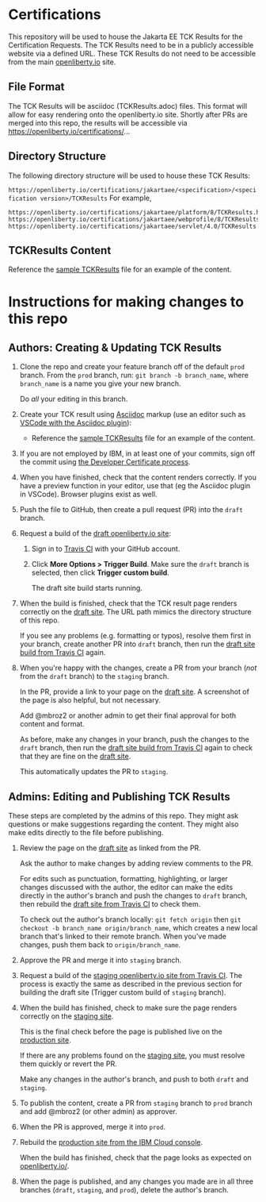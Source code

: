 # Certifications
This repository will be used to house the Jakarta EE TCK Results for the Certification Requests.
The TCK Results need to be in a publicly accessible website via a defined URL.
These TCK Results do not need to be accessible from the main [openliberty.io](https://openliberty.io) site.

## File Format
The TCK Results will be asciidoc (TCKResults.adoc) files.
This format will allow for easy rendering onto the openliberty.io site.
Shortly after PRs are merged into this repo, the results will be accessible via https://openliberty.io/certifications/...

## Directory Structure
The following directory structure will be used to house these TCK Results:

```https://openliberty.io/certifications/jakartaee/<specification>/<specification version>/TCKResults```
For example,
```
https://openliberty.io/certifications/jakartaee/platform/8/TCKResults.html
https://openliberty.io/certifications/jakartaee/webprofile/8/TCKResults.html
https://openliberty.io/certifications/jakartaee/servlet/4.0/TCKResults.html
```
## TCKResults Content
Reference the [sample TCKResults](./TCKResults.adoc) file for an example of the content.

# Instructions for making changes to this repo

## Authors: Creating & Updating TCK Results
1. Clone the repo and create your feature branch off of the default `prod` branch. From the `prod` branch, run: `git branch -b branch_name`, where `branch_name` is a name you give your new branch.

    Do _all_ your editing in this branch.

2. Create your TCK result using [Asciidoc](https://asciidoctor.org/docs/asciidoc-syntax-quick-reference/) markup (use an editor such as [VSCode with the Asciidoc plugin](https://marketplace.visualstudio.com/items?itemName=joaompinto.asciidoctor-vscode)):

    * Reference the [sample TCKResults](./TCKResults.adoc) file for an example of the content.

3. If you are not employed by IBM, in at least one of your commits, sign off the commit using [the Developer Certificate process](./CONTRIBUTING.md).

4. When you have finished, check that the content renders correctly. If you have a preview function in your editor, use that (eg the Asciidoc plugin in VSCode).  Browser plugins exist as well.

5. Push the file to GitHub, then create a pull request (PR) into the `draft` branch.

6. Request a build of the [draft openliberty.io site](https://draft-openlibertyio.mybluemix.net/):
    1. Sign in to [Travis CI](https://travis-ci.com/github/OpenLiberty/openliberty.io) with your GitHub account.
    2. Click **More Options > Trigger Build**. Make sure the `draft` branch is selected, then click **Trigger custom build**.
    
          The draft site build starts running.

7. When the build is finished, check that the TCK result page renders correctly on the [draft site](https://draft-openlibertyio.mybluemix.net/).  The URL path mimics the directory structure of this repo.

    If you see any problems (e.g. formatting or typos), resolve them first in your branch, create another PR into `draft` branch, then run the [draft site build from Travis CI](https://travis-ci.com/github/OpenLiberty/openliberty.io) again.

8. When you're happy with the changes, create a PR from your branch (_not_ from the `draft` branch) to the `staging` branch.

   In the PR, provide a link to your page on the [draft site](https://draft-openlibertyio.mybluemix.net/).  A screenshot of the page is also helpful, but not necessary.
   
   Add @mbroz2 or another admin to get their final approval for both content and format.
   
   As before, make any changes in your branch, push the changes to the `draft` branch, then run the [draft site build from Travis CI](https://travis-ci.com/github/OpenLiberty/openliberty.io) again to check that they are fine on the [draft site](https://draft-openlibertyio.mybluemix.net/).

   This automatically updates the PR to `staging`.
   
## Admins: Editing and Publishing TCK Results
These steps are completed by the admins of this repo. They might ask questions or make suggestions regarding the content. They might also make edits directly to the file before publishing.

1. Review the page on the [draft site](https://draft-openlibertyio.mybluemix.net//) as linked from the PR.

   Ask the author to make changes by adding review comments to the PR.

   For edits such as punctuation, formatting, highlighting, or larger changes discussed with the author, the editor can make the edits directly in the author's branch and push the changes to `draft` branch, then rebuild the [draft site from Travis CI](https://travis-ci.com/github/OpenLiberty/openliberty.io) to check them.
   
   To check out the author's branch locally: `git fetch origin` then `git checkout -b branch_name origin/branch_name`, which creates a new local branch that's linked to their remote branch. When you've made changes, push them back to `origin/branch_name`.
   
2. Approve the PR and merge it into `staging` branch.

4. Request a build of the [staging openliberty.io site from Travis CI](https://travis-ci.com/github/OpenLiberty/openliberty.io).  The process is exactly the same as described in the previous section for building the draft site (Trigger custom build of `staging` branch).

5. When the build has finished, check to make sure the page renders correctly on the [staging site](https://staging-openlibertyio.mybluemix.net/). 

   This is the final check before the page is published live on the [production site](https://openliberty.io/).

   If there are any problems found on the [staging site](https://staging-openlibertyio.mybluemix.net/), you must resolve them quickly or revert the PR.
   
   Make any changes in the author's branch, and push to both `draft` and `staging`.
   
6. To publish the content, create a PR from `staging` branch to `prod` branch and add @mbroz2 (or other admin) as approver.

7. When the PR is approved, merge it into `prod`.

12. Rebuild the [production site from the IBM Cloud console](https://console.bluemix.net/devops/pipelines/fcc7c3e9-9c40-4a58-8a7f-09c08413ab7d?env_id=ibm:yp:us-south).

    When the build has finished, check that the page looks as expected on [openliberty.io/](https://openliberty.io/).

13. When the page is published, and any changes you made are in all three branches (`draft`, `staging`, and `prod`), delete the author's branch.
